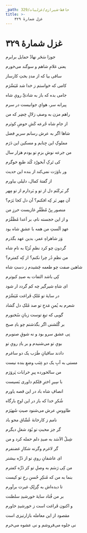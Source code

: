 ```yaml
---
_path: حافظ-شیرازی/غزلیات/329
title: >-
    غزل شمارهٔ ۳۲۹
---
```

# غزل شمارهٔ ۳۲۹

<div class="b" id="bn1"><div class="m1"><p>جوزا سَحَر نهادْ حمایل برابرم</p></div>
<div class="m2"><p>یعنی غلامِ شاهم و سوگند می‌خورم</p></div></div>
<div class="b" id="bn2"><div class="m1"><p>ساقی بیا که از مددِ بختِ کارساز</p></div>
<div class="m2"><p>کامی که خواستم ز خدا شد مُیَسَّرَم</p></div></div>
<div class="b" id="bn3"><div class="m1"><p>جامی بده که باز به شادیِّ رویِ شاه</p></div>
<div class="m2"><p>پیرانه سر، هوایِ جوانیست در سرم</p></div></div>
<div class="b" id="bn4"><div class="m1"><p>راهم مزن به وصفِ زلالِ خِضِر که من</p></div>
<div class="m2"><p>از جامِ شاه جُرعه کَشِ حوضِ کوثرم</p></div></div>
<div class="b" id="bn5"><div class="m1"><p>شاها اگر به عرش رسانم سریرِ فضل</p></div>
<div class="m2"><p>مملوکِ این جِنابم و مسکین این دَرَم</p></div></div>
<div class="b" id="bn6"><div class="m1"><p>من جرعه نوشِ بزمِ تو بودم هزار سال</p></div>
<div class="m2"><p>کی تَرکِ آبخورْد کُنَد طبعِ خوگرم</p></div></div>
<div class="b" id="bn7"><div class="m1"><p>ور باوَرَت نمی‌کند از بنده این حدیث</p></div>
<div class="m2"><p>از گفتهٔ کمال، دلیلی بیاورم</p></div></div>
<div class="b" id="bn8"><div class="m1"><p>گر بَرکَنَم دل از تو و بَردارم از تو مِهر</p></div>
<div class="m2"><p>آن مِهر بَر کِه افکنم؟ آن دل کجا بَرَم؟</p></div></div>
<div class="b" id="bn9"><div class="m1"><p>منصور بِنْ مُظَفَّرِ غازیست حرزِ من</p></div>
<div class="m2"><p>و از این خجسته نام، بر اَعدا مُظَفَّرَم</p></div></div>
<div class="b" id="bn10"><div class="m1"><p>عهدِ اَلَستِ من همه با عشقِ شاه بود</p></div>
<div class="m2"><p>وَز شاهراهِ عمر، بدین عهد بگذرم</p></div></div>
<div class="b" id="bn11"><div class="m1"><p>گردون چو کرد نظمِ ثُرَیّا به نامِ شاه</p></div>
<div class="m2"><p>من نظمِ دُر چرا نکنم؟ از کِه کمترم؟</p></div></div>
<div class="b" id="bn12"><div class="m1"><p>شاهین صفت چو طعمه چَشیدم ز دستِ شاه</p></div>
<div class="m2"><p>کِی باشد التفات به صیدِ کبوترم</p></div></div>
<div class="b" id="bn13"><div class="m1"><p>ای شاهِ شیرگیر چه کم گردد ار شود</p></div>
<div class="m2"><p>در سایهٔ تو مُلکِ فَراغت مُیَسَّرَم</p></div></div>
<div class="b" id="bn14"><div class="m1"><p>شعرم به یُمنِ مَدحِ تو صد مُلکِ دل گشاد</p></div>
<div class="m2"><p>گویی که تیغِ توست زبانِ سُخنورم</p></div></div>
<div class="b" id="bn15"><div class="m1"><p>بر گُلشنی اگر بگذشتم چو بادِ صبح</p></div>
<div class="m2"><p>نِی عشق سرو بود و نه شوقِ صنوبرم</p></div></div>
<div class="b" id="bn16"><div class="m1"><p>بویِ تو می‌شنیدم و بر یادِ رویِ تو</p></div>
<div class="m2"><p>دادند ساقیانِ طَرَب یک دو ساغرم</p></div></div>
<div class="b" id="bn17"><div class="m1"><p>مستی به آبِ یک دو عِنَب وضعِ بنده نیست</p></div>
<div class="m2"><p>من سالخورده پیرِ خرابات پَروَرَم</p></div></div>
<div class="b" id="bn18"><div class="m1"><p>با سِیرِ اخترِ فلکم داوری بَسیست</p></div>
<div class="m2"><p>انصافِ شاه باد در این قصه یاورم</p></div></div>
<div class="b" id="bn19"><div class="m1"><p>شُکرِ خدا که باز در این اوجِ بارگاه</p></div>
<div class="m2"><p>طاووسِ عرش می‌شنود صیتِ شَهپَرَم</p></div></div>
<div class="b" id="bn20"><div class="m1"><p>نامم ز کارخانهٔ عُشّاق محو باد</p></div>
<div class="m2"><p>گر جز محبتِ تو بُوَد شغلِ دیگرم</p></div></div>
<div class="b" id="bn21"><div class="m1"><p>شِبلُ الاَسَد به صیدِ دلم حمله کرد و من</p></div>
<div class="m2"><p>گر لاغرم وگرنه شکارِ غضنفرم</p></div></div>
<div class="b" id="bn22"><div class="m1"><p>ای عاشقانِ رویِ تو از ذَرِّه بیشتر</p></div>
<div class="m2"><p>من کِی رَسَم به وصلِ تو کز ذَرِّه کمترم</p></div></div>
<div class="b" id="bn23"><div class="m1"><p>بنما به من که مُنکِرِ حُسنِ رخِ تو کیست</p></div>
<div class="m2"><p>تا دیده‌اش به گِزلِکِ غیرت برآورم</p></div></div>
<div class="b" id="bn24"><div class="m1"><p>بر من فُتاد سایهٔ خورشیدِ سلطنت</p></div>
<div class="m2"><p>و اکنون فَراغت است ز خورشیدِ خاورم</p></div></div>
<div class="b" id="bn25"><div class="m1"><p>مقصود از این معامله بازارتیزی است</p></div>
<div class="m2"><p>نی جلوه می‌فروشم و نی عشوه می‌خرم</p></div></div>
